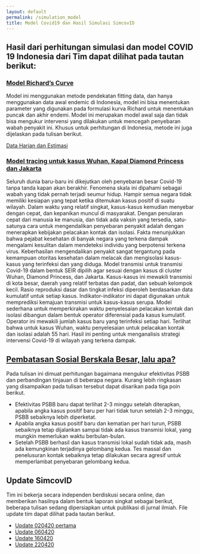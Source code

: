 ```yaml
---
layout: default
permalink: /simulation_model
title: Model Covid19 dan Hasil Simulasi SimcovID
---
```


## Hasil dari perhitungan simulasi dan model COVID 19 Indonesia dari Tim dapat dilihat pada tautan berikut:


### <a href="http://journals.itb.ac.id/index.php/cbms/article/view/13395" target="_blank">Model Richard’s Curve </a>
Model ini menggunakan metode pendekatan fitting data, dan hanya menggunakan data awal endemic di Indonesia, model ini bisa menentukan parameter yang digunakan pada formulasi kurva Richard untuk menentukan puncak dan akhir endemi. Model ini merupakan model awal saja dan tidak bisa mengukur intervensi yang dilakukan untuk mencegah penyebaran wabah penyakit ini. Khusus untuk perhitungan di Indonesia, metode ini juga dijelaskan pada tulisan berikut.

<a href="https://simcovid.github.io/topics/richards_curve/Data%20Harian%20dan%20Estimasi%20nCOVID.pdf">Data Harian dan Estimasi</a>

### <a href="http://journals.itb.ac.id/index.php/cbms/article/view/13441" target="_blank">Model tracing untuk kasus Wuhan, Kapal Diamond Princess dan Jakarta </a>
Seluruh dunia baru-baru ini dikejutkan oleh penyebaran besar Covid-19 tanpa tanda kapan akan berakhir. Fenomena skala ini dipahami sebagai wabah yang tidak pernah terjadi seumur hidup. Hampir semua negara tidak memiliki kesiapan yang tepat ketika ditemukan kasus positif di suatu wilayah. Dalam waktu yang relatif singkat, kasus-kasus kemudian menyebar dengan cepat, dan kepanikan muncul di masyarakat. Dengan penularan cepat dari manusia ke manusia, dan tidak ada vaksin yang tersedia, satu-satunya cara untuk mengendalikan penyebaran penyakit adalah dengan menerapkan kebijakan pelacakan kontak dan isolasi. Fakta menunjukkan bahwa pejabat kesehatan di banyak negara yang terkena dampak mengalami kesulitan dalam mendeteksi individu yang berpotensi terkena virus. Keberhasilan mengendalikan penyakit sangat tergantung pada kemampuan otoritas kesehatan dalam melacak dan mengisolasi kasus-kasus yang terinfeksi dan yang diduga. Model transmisi untuk transmisi Covid-19 dalam bentuk SEIR dipilih agar sesuai dengan kasus di cluster Wuhan, Diamond Princess, dan Jakarta. Kasus-kasus ini mewakili transmisi di kota besar, daerah yang relatif terbatas dan padat, dan sebuah kelompok kecil. Rasio reproduksi dasar dan tingkat infeksi diperoleh berdasarkan data kumulatif untuk setiap kasus. Indikator-indikator ini dapat digunakan untuk memprediksi kemajuan transmisi untuk kasus-kasus serupa. Model sederhana untuk memperkirakan waktu penyelesaian pelacakan kontak dan isolasi dibangun dalam bentuk operator diferensial pada kasus kumulatif. Operator ini mewakili jumlah kasus baru yang terinfeksi setiap hari. Terlihat bahwa untuk kasus Wuhan, waktu penyelesaian untuk pelacakan kontak dan isolasi adalah 55 hari. Hasil ini penting untuk menganalisis strategi intervensi Covid-19 di wilayah yang terkena dampak.

## <a href="https://mfkasim91.github.io/2020/04/14/COVID19-PSBB/" target="_blank"> Pembatasan Sosial Berskala Besar, lalu apa?</a>
Pada tulisan ini dimuat perhitungan bagaimana mengukur efektivitas PSBB dan perbandingan tinjauan di beberapa negara. Kurang lebih ringkasan yang disampaikan pada tulisan tersebut dapat disarikan pada tiga poin berikut.

- Efektivitas PSBB baru dapat terlihat 2-3 minggu setelah diterapkan, apabila angka kasus positif baru per hari tidak turun setelah 2-3 minggu, PSBB sebaiknya lebih diperketat.
- Apabila angka kasus positif baru dan kematian per hari turun, PSBB sebaiknya tetap dijalankan sampai tidak ada kasus transmisi lokal, yang mungkin memerlukan waktu berbulan-bulan.
- Setelah PSBB berhasil dan kasus transmisi lokal sudah tidak ada, masih ada kemungkinan terjadinya gelombang kedua. Tes massal dan penelusuran kontak sebaiknya tetap dilakukan secara agresif untuk memperlambat penyebaran gelombang kedua.

## Update SimcovID
Tim ini bekerja secara independen berdiskusi secara online, dan memberikan hasilnya dalam bentuk laporan singkat sebagai berikut, beberapa tulisan sedang dipersiapkan untuk publikasi di jurnal ilmiah. File update tim dapat dilihat pada tautan berikut.
	
- <a href="https://simcovid.github.io/topics/model_tracing_untuk_kasus_wuhan/SimcoviD%20update%20020420%20V1.pdf">Update 020420 pertama </a>
- <a href="https://simcovid.github.io/topics/model_tracing_untuk_kasus_wuhan/SimcoviD%20update%20060420.pdf"> Update 060420</a>
- <a href="https://simcovid.github.io/topics/model_tracing_untuk_kasus_wuhan/SimcoviD%20update%20160420.pdf">Update 160420</a>
- <a href="http://simcovid.github.io/topics/model_tracing_untuk_kasus_wuhan/Modelling%20Update SimcovID%20220420.pdf">Update 220420</a>

